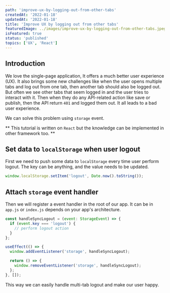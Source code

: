 ```yaml
---
path: 'improve-ux-by-logging-out-from-other-tabs'
createdAt: '2022-01-18'
updatedAt: '2022-01-18'
title: 'Improve UX by logging out from other tabs'
featuredImage: ../images/improve-ux-by-logging-out-from-other-tabs.jpeg
isFeatured: true
status: 'published'
topics: ['UX', 'React']
---
```


## Introduction

We love the single-page application, It offers a much better user experience
(UX). It also brings some new challenges like when the user opens multiple tabs
and log out from one tab, then another tab should also be logged out. But often
we see other tabs that seem logged in and the user tries to interact with it.
Then when they do any API-related action like save or publish, then the API
return `401` and logged them out. It all leads to a bad user experience.

We can solve this problem using `storage` event.

** This tutorial is written on `React` but the knowledge can be implemented in
other framework too. **

## Set data to `localStorage` when user logout

First we need to push some data to `localStorage` every time user perform
logout. The key can be anything, and the value needs to be updated.

```javascript
window.localStorage.setItem('logout', Date.now().toString());
```

## Attach `storage` event handler

Then we will register a event handler in the root of our app. It can be in
`app.js` or `index.js` depends on your app's architecture.

```javascript
const handleSyncLogout = (event: StorageEvent) => {
  if (event.key === 'logout') {
    // perform logout action
  }
};

useEffect(() => {
  window.addEventListener('storage', handleSyncLogout);

  return () => {
    window.removeEventListener('storage', handleSyncLogout);
  };
}, []);
```

This way we can easily handle multi-tab logout and make our user happy.
